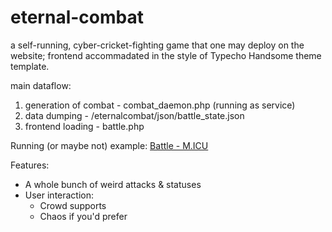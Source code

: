 # eternal-combat
a self-running, cyber-cricket-fighting game that one may deploy on the website; frontend accommadated in the style of Typecho Handsome theme template.

main dataflow:
1. generation of combat - combat_daemon.php (running as service)
1. data dumping - /eternalcombat/json/battle_state.json
1. frontend loading - battle.php

Running (or maybe not) example: [Battle - M.ICU](https://melokeo.icu/Battle)

Features:

- A whole bunch of weird attacks & statuses
- User interaction:
  - Crowd supports
  - Chaos if you'd prefer
